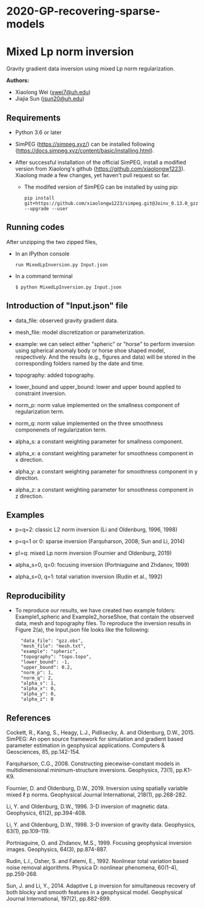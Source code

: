 # 2020-GP-recovering-sparse-models
Mixed Lp norm inversion
==========================
Gravity gradient data inversion using mixed Lp norm regularization.

**Authors:**
- Xiaolong Wei (xwei7@uh.edu)
- Jiajia Sun (jsun20@uh.edu)

## Requirements

- Python 3.6 or later

- SimPEG (https://simpeg.xyz/) can be installed following (https://docs.simpeg.xyz/content/basic/installing.html).

- After successful installation of the official SimPEG, install a modified version from Xiaolong's github (https://github.com/xiaolongw1223). Xiaolong made a few changes, yet haven't pull request so far.

  - The modifed version of SimPEG can be installed by using pip:

        pip install git+https://github.com/xiaolongw1223/simpeg.git@Joinv_0.13.0_gzz --upgrade --user

## Running codes

After unzipping the two zipped files,

- In an IPython console

      run MixedLpInversion.py Input.json

- In a command terminal

      $ python MixedLpInversion.py Input.json


## Introduction of "Input.json" file

- data_file: observed gravity gradient data.

- mesh_file: model discretization or parameterization.

- example: we can select either "spheric" or "horse" to perform inversion using spherical anomaly body or horse shoe shaped model, respectively. And the results (e.g., figures and data) will be stored in the corresponding folders named by the date and time.

- topography: added topography.

- lower_bound and upper_bound: lower and upper bound applied to constraint inversion.

- norm_p: norm value implemented on the smallness component of regularization term.

- norm_q: norm value implemented on the three smoothness componenets of regularization term.

- alpha_s: a constant weighting parameter for smallness component.

- alpha_x: a constant weighting parameter for smoothness component in x direction.

- alpha_y: a constant weighting parameter for smoothness component in y direction.

- alpha_z: a constant weighting parameter for smoothness component in z direction.

## Examples

- p=q=2: classic L2 norm inversion (Li and Oldenburg, 1996, 1998)

- p=q=1 or 0: sparse inversion (Farquharson, 2008; Sun and Li, 2014)

- p!=q: mixed Lp norm inversion (Fournier and Oldenburg, 2019)

- alpha_s=0, q=0: focusing inversion (Portniaguine and Zhdanov, 1999)

- alpha_s=0, q=1: total variation inversion (Rudin et al., 1992)

## Reproducibility

- To reproduce our results, we have created two example folders: Example1_spheric and Example2_horseShoe, that contain the observed data, mesh and topography files. To reproduce the inversion results in Figure 2(a), the Input.json file looks like the following:

		"data_file": "gzz.obs",
		"mesh_file": "mesh.txt",
		"example": "spheric",
		"topography": "topo.topo",
		"lower_bound": -1,
		"upper_bound": 0.2,
		"norm_p": 1,
		"norm_q": 2,
		"alpha_s": 1,
		"alpha_x": 0,
		"alpha_y": 0,
		"alpha_z": 0

## References

Cockett, R., Kang, S., Heagy, L.J., Pidlisecky, A. and Oldenburg, D.W., 2015. SimPEG: An open source framework for simulation and gradient based parameter estimation in geophysical applications. Computers & Geosciences, 85, pp.142-154.

Farquharson, C.G., 2008. Constructing piecewise-constant models in multidimensional minimum-structure inversions. Geophysics, 73(1), pp.K1-K9.

Fournier, D. and Oldenburg, D.W., 2019. Inversion using spatially variable mixed ℓ p norms. Geophysical Journal International, 218(1), pp.268-282.

Li, Y. and Oldenburg, D.W., 1996. 3-D inversion of magnetic data. Geophysics, 61(2), pp.394-408.

Li, Y. and Oldenburg, D.W., 1998. 3-D inversion of gravity data. Geophysics, 63(1), pp.109-119.

Portniaguine, O. and Zhdanov, M.S., 1999. Focusing geophysical inversion images. Geophysics, 64(3), pp.874-887.

Rudin, L.I., Osher, S. and Fatemi, E., 1992. Nonlinear total variation based noise removal algorithms. Physica D: nonlinear phenomena, 60(1-4), pp.259-268.

Sun, J. and Li, Y., 2014. Adaptive L p inversion for simultaneous recovery of both blocky and smooth features in a geophysical model. Geophysical Journal International, 197(2), pp.882-899.
